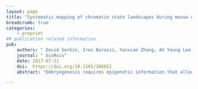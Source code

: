 ```yaml
---
layout: page
title: "Systematic mapping of chromatin state landscapes during mouse development"
breadcrumb: true
categories:
    - preprint
## publication related information
pub:
    authors: " David Gorkin, Iros Barozzi, Yanxiao Zhang, Ah Young Lee, Bin Lee, Yuan Zhao, Andre Wildberg, Bo Ding, Bo Zhang, Mengchi Wang, J Seth Strattan, Jean M Davidson, Yunjiang Qiu, Veena Afzal, Jennifer A Akiyama, Ingrid Plajzer-Frick, Catherine S Pickle, Momoe Kato, Tyler H Garvin, Quan T Pham, Anne N Harrington, Brandon J Mannion, Elizabeth A Lee, Yoko Fukuda-Yuzawa, Yupeng He, Sebastian Preissl, Sora Chee, Brian A Williams, Diane Trout, Henry Amrhein, Hongbo Yang, J Michael Cherry, Yin Shen, Joseph R Ecker, Wei Wang, Diane E Dickel, Axel Visel, Len A Pennacchio, Bing Ren"
    journal: " bioRxiv"
    date: 2017-07-21
    doi:  https://doi.org/10.1101/166652
    abstract: "Embryogenesis requires epigenetic information that allows each cell to respond appropriately to developmental cues. Histone modifications are core components of a cells epigenome, giving rise to chromatin states that modulate genome function. Here, we systematically profile histone modifications in a diverse panel of mouse tissues at 8 developmental stages from 10.5 days post conception until birth, performing a total of 1,128 ChIP-seq assays across 72 distinct tissue-stages. We combine these histone modification profiles into a unified set of chromatin state annotations, and track their activity across developmental time and space. Through integrative analysis we identify dynamic enhancers, reveal key transcriptional regulators, and characterize the role of chromatin-based repression in developmental gene regulation. We also leverage these data to link enhancers to putative target genes, revealing connections between coding and non-coding sequence variation in disease etiology. Our study provides a compendium of resources for biomedical researchers, and achieves the most comprehensive view of embryonic chromatin states to date."

---
```

